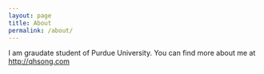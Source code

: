 ```yaml
---
layout: page
title: About
permalink: /about/
---
```


I am graudate student of Purdue University. You can find more about me at http://qhsong.com

<!-- You can find the source code for the Jekyll new theme at:
{% include icon-github.html username="jekyll" %} /
[minima](https://github.com/jekyll/minima)

You can find the source code for Jekyll at
{% include icon-github.html username="jekyll" %} /
[jekyll](https://github.com/jekyll/jekyll) -->
